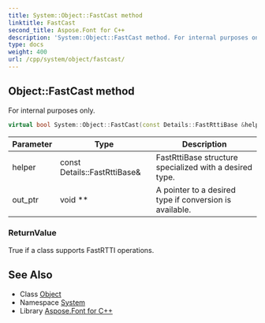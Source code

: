 ```yaml
---
title: System::Object::FastCast method
linktitle: FastCast
second_title: Aspose.Font for C++
description: 'System::Object::FastCast method. For internal purposes only in C++.'
type: docs
weight: 400
url: /cpp/system/object/fastcast/
---
```

## Object::FastCast method


For internal purposes only.

```cpp
virtual bool System::Object::FastCast(const Details::FastRttiBase &helper, void **out_ptr) const
```


| Parameter | Type | Description |
| --- | --- | --- |
| helper | const Details::FastRttiBase\& | FastRttiBase structure specialized with a desired type. |
| out_ptr | void ** | A pointer to a desired type if conversion is available. |

### ReturnValue

True if a class supports FastRTTI operations.

## See Also

* Class [Object](../)
* Namespace [System](../../)
* Library [Aspose.Font for C++](../../../)

